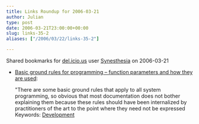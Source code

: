 ```yaml
---
title: Links Roundup for 2006-03-21
author: Julian
type: post
date: 2006-03-21T23:00:00+00:00
slug: links-35-2 
aliases: ["/2006/03/22/links-35-2"]

---
```

Shared bookmarks for [del.icio.us][1] user  [Synesthesia][2] on 2006-03-21

  * [Basic ground rules for programming &#8211; function parameters and how they are used][3]:
  
    "There are some basic ground rules that apply to all system programming, so obvious that most documentation does not bother explaining them because these rules should have been internalized by practitioners of the art to the point where they need not be expressed   
    Keywords: [Development][4]

 [1]: https://del.icio.us/
 [2]: https://del.icio.us/synesthesia
 [3]: https://blogs.msdn.com/oldnewthing/archive/2006/03/20/555511.aspx "https://blogs.msdn.com/oldnewthing/archive/2006/03/20/555511.aspx"
 [4]: https://del.icio.us/synesthesia/Development